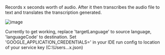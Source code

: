Records x seconds worth of audio. After it then transcribes the audio file to text and translates the transcription generated.

![image](https://user-images.githubusercontent.com/80301847/234136479-efd3c9c0-f602-4495-9dec-5977dad857ba.png)


Currently to get working, replace 'targetLanguage' to source language, 'languageCode' to destination.
Set 'GOOGLE_APPLICATION_CREDENTIALS=' in your IDE run config to location of your service key (C:\Users\...x.json)
